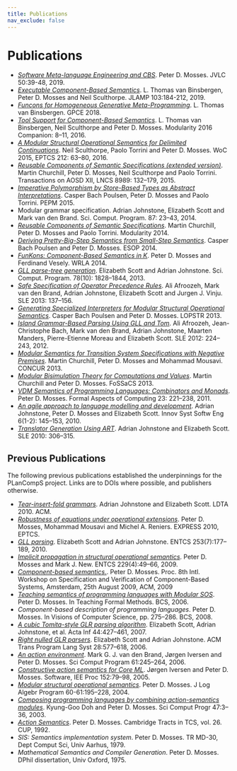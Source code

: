 ```yaml
---
title: Publications
nav_exclude: false
---
```


# Publications

- *[Software Meta-language Engineering and CBS](jvlc2019)*.
  Peter D. Mosses.
  JVLC 50:39-48, 2019.
- *[Executable Component-Based Semantics](jlamp2019)*.
  L. Thomas van Binsbergen, Peter D. Mosses and Neil Sculthorpe.
  JLAMP 103:184-212, 2019.
- *[Funcons for Homogeneous Generative Meta-Programming](funcons-for-hgmp)*.
  L. Thomas van Binsbergen.
  GPCE 2018.
- *[Tool Support for Component-Based Semantics](modularity2016)*.
  L. Thomas van Binsbergen, Neil Sculthorpe and Peter D. Mosses.
  Modularity 2016 Companion: 8–11, 2016.
- *[A Modular Structural Operational Semantics for Delimited Continuations](WoC2016)*.
  Neil Sculthorpe, Paolo Torrini and Peter D. Mosses.
  WoC 2015, EPTCS 212: 63–80, 2016.
- *[Reusable Components of Semantic Specifications (extended version)](taosd2015)*.
  Martin Churchill, Peter D. Mosses, Neil Sculthorpe and Paolo Torrini.
  Transactions on AOSD XII, LNCS 8989: 132–179, 2015.
- *[Imperative Polymorphism by Store-Based Types as Abstract Interpretations](pepm2015)*.
  Casper Bach Poulsen, Peter D. Mosses and Paolo Torrini.
  PEPM 2015.
- Modular grammar specification.
  Adrian Johnstone, Elizabeth Scott and Mark van den Brand.
  Sci. Comput. Program. 87: 23–43, 2014.
- *[Reusable Components of Semantic Specifications](churchill2014)*.
  Martin Churchill, Peter D. Mosses and Paolo Torrini.
  Modularity 2014.
- *[Deriving Pretty-Big-Step Semantics from Small-Step Semantics](bachpoulsen2014a)*.
  Casper Bach Poulsen and Peter D. Mosses.
  ESOP 2014.
- *[FunKons: Component-Based Semantics in K](funkons-component-based-semantics-in-k)*.
  Peter D. Mosses and Ferdinand Vesely.
  WRLA 2014.
- *[GLL parse-tree generation](https://dl.acm.org/citation.cfm?id=2503980)*.
  Elizabeth Scott and Adrian Johnstone.
  Sci. Comput. Program. 78(10): 1828–1844, 2013.
- *[Safe Specification of Operator Precedence Rules](https://homepages.cwi.nl/~jurgenv/papers/SLE2013-1.pdf)*.
  Ali Afroozeh, Mark van den Brand, Adrian Johnstone, Elizabeth Scott and Jurgen J. Vinju.
  SLE 2013: 137–156.
- *[Generating Specialized Interpreters for Modular Structural Operational Semantics](lopstr2013)*.
  Casper Bach Poulsen and Peter D. Mosses.
  LOPSTR 2013.
- *[Island Grammar-Based Parsing Using GLL and Tom](https://hal.inria.fr/hal-00722878)*.
  Ali Afroozeh, Jean-Christophe Bach, Mark van den Brand, Adrian Johnstone, Maarten Manders, Pierre-Etienne Moreau and Elizabeth Scott.
  SLE 2012: 224–243, 2012.
- *[Modular Semantics for Transition System Specifications with Negative Premises](churchill2013c)*.
  Martin Churchill, Peter D. Mosses and Mohammad Mousavi.
  CONCUR 2013.
- *[Modular Bisimulation Theory for Computations and Values](churchill2013a)*.
  Martin Churchill and Peter D. Mosses.
  FoSSaCS 2013.
- *[VDM Semantics of Programming Languages: Combinators and Monads](https://dx.doi.org/10.1007/s00165-009-0145-4)*.
  Peter D. Mosses.
  Formal Aspects of Computing 23: 221–238, 2011.
- *[An agile approach to language modelling and development](https://dx.doi.org/10.1007/s11334-009-0111-6)*.
  Adrian Johnstone, Peter D. Mosses and Elizabeth Scott.
  Innov Syst Softw Eng 6(1-2): 145–153, 2010.
- *[Translator Generation Using ART](https://dl.acm.org/citation.cfm?id=1964599)*.
  Adrian Johnstone and Elizabeth Scott.
  SLE 2010: 306–315.

## Previous Publications

The following previous publications established the underpinnings for the PLanCompS project. Links are to DOIs where possible, and publishers otherwise.

- *[Tear-insert-fold grammars](https://dx.doi.org/10.1145/1868281.1868287)*.
  Adrian Johnstone and Elizabeth Scott.
  LDTA 2010. ACM.
- *[Robustness of equations under operational extensions](https://dx.doi.org/10.4204/EPTCS.41.8)*.
  Peter D. Mosses, Mohammad Mousavi and Michel A. Reniers.
  EXPRESS 2010, EPTCS.
- *[GLL parsing](https://dx.doi.org/10.1016/j.entcs.2010.08.041)*.
  Elizabeth Scott and Adrian Johnstone.
  ENTCS 253(7):177–189, 2010.
- *[Implicit propagation in structural operational semantics](https://dx.doi.org/10.1016/j.entcs.2009.07.073)*.
  Peter D. Mosses and Mark J. New.
  ENTCS 229(4):49–66, 2009.
- *[Component-based semantics.](https://dx.doi.org/10.1145/1596486.1596489)*.
  Peter D. Mosses.
  Proc. 8th Intl. Workshop on Specification and Verification of Component-Based Systems, Amsterdam, 25th August 2009, ACM, 2009
- *[Teaching semantics of programming languages with Modular SOS](https://dl.acm.org/citation.cfm?id=2228206.2228218)*. 
  Peter D. Mosses.
  In Teaching Formal Methods. BCS, 2006.
- *Component-based description of programming languages*.
  Peter D. Mosses.
  In Visions of Computer Science, pp. 275–286. BCS, 2008.
- *[A cubic Tomita-style GLR parsing algorithm](https://dx.doi.org/10.1007/s00236-007-0054-z)*.
  Elizabeth Scott, Adrian Johnstone, et al.
  Acta Inf 44:427–461, 2007.
- *[Right nulled GLR parsers](https://dx.doi.org/10.1145/1146809.1146810)*.
  Elizabeth Scott and Adrian Johnstone.
  ACM Trans Program Lang Syst 28:577–618, 2006.
- *[An action environment](https://dx.doi.org/10.1016/j.scico.2006.04.005)*.
  Mark G. J. van den Brand, Jørgen Iversen and Peter D. Mosses.
  Sci Comput Program 61:245–264, 2006.
- *[Constructive action semantics for Core ML](https://dx.doi.org/10.1049/ip-sen:20041182)*.
  Jørgen Iversen and Peter D. Mosses.
  Software, IEE Proc 152:79–98, 2005.
- *[Modular structural operational semantics](https://dx.doi.org/10.1049/ip-sen:20041182)*.
  Peter D. Mosses.
  J Log Algebr Program 60-61:195–228, 2004.
- *[Composing programming languages by combining action-semantics modules](https://dx.doi.org/10.1016/S1571-0661(04)80922-8)*.
  Kyung-Goo Doh and Peter D. Mosses.
  Sci Comput Progr 47:3–36, 2003.
- *[Action Semantics](https://www.cambridge.org/gb/knowledge/isbn/item1157781/?site_locale=en_GB)*.
  Peter D. Mosses.
  Cambridge Tracts in TCS, vol. 26. CUP, 1992.
- *SIS: Semantics implementation system*.
  Peter D. Mosses.
  TR MD-30, Dept Comput Sci, Univ Aarhus, 1979.
- *Mathematical Semantics and Compiler Generation*.
  Peter D. Mosses.
  DPhil dissertation, Univ Oxford, 1975.

